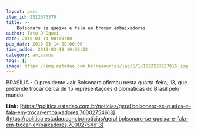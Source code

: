 ```yaml
---
layout: post
item_id: 2522673370
title: >-
    Bolsonaro se queixa e fala em trocar embaixadores
author: Tatu D'Oquei
date: 2019-03-14 08:00:00
pub_date: 2019-03-14 08:00:00
time_added: 2019-03-18 19:58:52
category: avisamos
tags: []
image: https://img.estadao.com.br/resources/jpg/5/1/1552537227615.jpg
---
```


BRASÍLIA - O presidente Jair Bolsonaro afirmou nesta quarta-feira, 13, que pretende trocar cerca de 15 representações diplomáticas do Brasil pelo mundo.

**Link:** [https://politica.estadao.com.br/noticias/geral,bolsonaro-se-queixa-e-fala-em-trocar-embaixadores,70002754613](https://politica.estadao.com.br/noticias/geral,bolsonaro-se-queixa-e-fala-em-trocar-embaixadores,70002754613)

